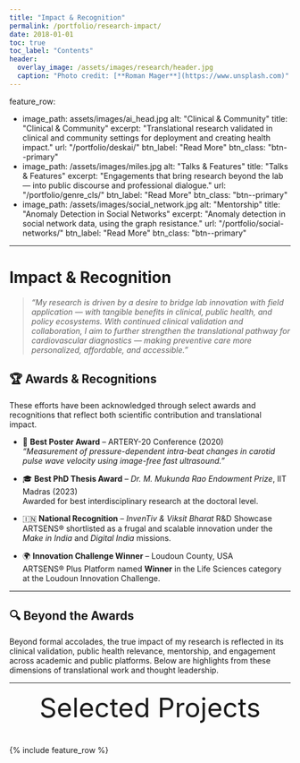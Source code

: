 ```yaml
---
title: "Impact & Recognition"
permalink: /portfolio/research-impact/
date: 2018-01-01
toc: true
toc_label: "Contents"
header:
  overlay_image: /assets/images/research/header.jpg
  caption: "Photo credit: [**Roman Mager**](https://www.unsplash.com)"
---
```


feature_row:
  - image_path: assets/images/ai_head.jpg
    alt: "Clinical & Community"
    title: "Clinical & Community"
    excerpt: "Translational research validated in clinical and community settings for deployment and creating health impact."
    url: "/portfolio/deskai/"
    btn_label: "Read More"
    btn_class: "btn--primary"	
  - image_path: /assets/images/miles.jpg
    alt: "Talks & Features"
    title: "Talks & Features"
    excerpt: "Engagements that bring research beyond the lab — into public discourse and professional dialogue."
    url: "/portfolio/genre_cls/"
    btn_label: "Read More"
    btn_class: "btn--primary"	
  - image_path: /assets/images/social_network.jpg
    alt: "Mentorship"
    title: "Anomaly Detection in Social Networks"
    excerpt: "Anomaly detection in social network data, using the graph resistance."
    url: "/portfolio/social-networks/"
    btn_label: "Read More"
    btn_class: "btn--primary"
---

# Impact & Recognition

> _“My research is driven by a desire to bridge lab innovation with field application — with tangible benefits in clinical, public health, and policy ecosystems. With continued clinical validation and collaboration, I aim to further strengthen the translational pathway for cardiovascular diagnostics — making preventive care more personalized, affordable, and accessible.”_


## 🏆 Awards & Recognitions

These efforts have been acknowledged through select awards and recognitions that reflect both scientific contribution and translational impact.

- 🏅 **Best Poster Award** – ARTERY-20 Conference (2020)  
  _“Measurement of pressure-dependent intra-beat changes in carotid pulse wave velocity using image-free fast ultrasound.”_

- 🎓 **Best PhD Thesis Award** – *Dr. M. Mukunda Rao Endowment Prize*, IIT Madras (2023)  
  Awarded for best interdisciplinary research at the doctoral level.

- 🇮🇳 **National Recognition** – *InvenTiv & Viksit Bharat* R&D Showcase  
  ARTSENS® shortlisted as a frugal and scalable innovation under the *Make in India* and *Digital India* missions.

- 🌍 **Innovation Challenge Winner** – Loudoun County, USA  
  ARTSENS® Plus Platform named **Winner** in the Life Sciences category at the Loudoun Innovation Challenge.

---

## 🔍 Beyond the Awards

Beyond formal accolades, the true impact of my research is reflected in its clinical validation, public health relevance, mentorship, and engagement across academic and public platforms. Below are highlights from these dimensions of translational work and thought leadership.

---

<div style="margin-bottom:1cm" align="center"><font size="55">Selected Projects</font></div>

{% include feature_row %}
